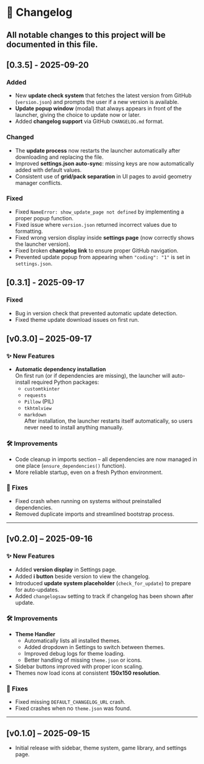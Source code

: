 # 📜 Changelog

All notable changes to this project will be documented in this file.
---
## [0.3.5] - 2025-09-20
### Added
- New **update check system** that fetches the latest version from GitHub (`version.json`) and prompts the user if a new version is available.
- **Update popup window** (modal) that always appears in front of the launcher, giving the choice to update now or later.
- Added **changelog support** via GitHub `CHANGELOG.md` format.

### Changed
- The **update process** now restarts the launcher automatically after downloading and replacing the file.
- Improved **settings.json auto-sync**: missing keys are now automatically added with default values.
- Consistent use of **grid/pack separation** in UI pages to avoid geometry manager conflicts.

### Fixed
- Fixed `NameError: show_update_page not defined` by implementing a proper popup function.
- Fixed issue where `version.json` returned incorrect values due to formatting.
- Fixed wrong version display inside **settings page** (now correctly shows the launcher version).
- Fixed broken **changelog link** to ensure proper GitHub navigation.
- Prevented update popup from appearing when `"coding": "1"` is set in `settings.json`.

## [0.3.1] - 2025-09-17

### Fixed
- Bug in version check that prevented automatic update detection.
- Fixed theme update download issues on first run.

## [v0.3.0] – 2025-09-17

### ✨ New Features
- **Automatic dependency installation**  
  On first run (or if dependencies are missing), the launcher will auto-install required Python packages:
  - `customtkinter`
  - `requests`
  - `Pillow` (PIL)
  - `tkhtmlview`
  - `markdown`  
  After installation, the launcher restarts itself automatically, so users never need to install anything manually.

### 🛠 Improvements
- Code cleanup in imports section – all dependencies are now managed in one place (`ensure_dependencies()` function).  
- More reliable startup, even on a fresh Python environment.

### 🐛 Fixes
- Fixed crash when running on systems without preinstalled dependencies.  
- Removed duplicate imports and streamlined bootstrap process.

---

## [v0.2.0] – 2025-09-16

### ✨ New Features
- Added **version display** in Settings page.  
- Added **ℹ button** beside version to view the changelog.  
- Introduced **update system placeholder** (`check_for_update`) to prepare for auto-updates.  
- Added `changelogsaw` setting to track if changelog has been shown after update.

### 🛠 Improvements
- **Theme Handler**
  - Automatically lists all installed themes.  
  - Added dropdown in Settings to switch between themes.  
  - Improved debug logs for theme loading.  
  - Better handling of missing `theme.json` or icons.  
- Sidebar buttons improved with proper icon scaling.  
- Themes now load icons at consistent **150x150 resolution**.

### 🐛 Fixes
- Fixed missing `DEFAULT_CHANGELOG_URL` crash.  
- Fixed crashes when no `theme.json` was found.

---

## [v0.1.0] – 2025-09-15
- Initial release with sidebar, theme system, game library, and settings page.
